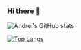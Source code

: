 ### Hi there 👋

<!--
**zhidelev/zhidelev** is a ✨ _special_ ✨ repository because its `README.md` (this file) appears on your GitHub profile.

Here are some ideas to get you started:

- 🔭 I’m currently working on ...
- 🌱 I’m currently learning ...
- 👯 I’m looking to collaborate on ...
- 🤔 I’m looking for help with ...
- 💬 Ask me about ...
- 📫 How to reach me: ...
- 😄 Pronouns: ...
- ⚡ Fun fact: ...
-->
![Andrei's GitHub stats](https://github-readme-stats.vercel.app/api?username=zhidelev&show_icons=true&theme=radical)


[![Top Langs](https://github-readme-stats.vercel.app/api/top-langs/?username=zhidelev&layout=compact)](https://github.com/anuraghazra/github-readme-stats)
